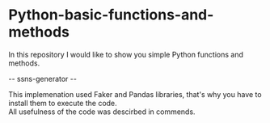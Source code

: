 # Python-basic-functions-and-methods

In this repository I would like to show you simple Python functions and methods.

-- ssns-generator --

This implemenation used Faker and Pandas libraries, that's why you have to install them to execute the code.<br>
All usefulness of the code was descirbed in commends.
